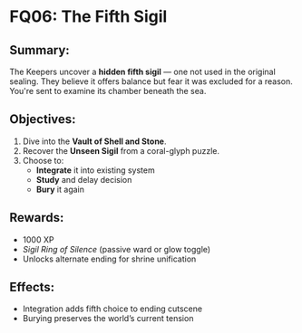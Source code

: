 # FQ06: The Fifth Sigil

## Summary:
The Keepers uncover a **hidden fifth sigil** — one not used in the original sealing. They believe it offers balance but fear it was excluded for a reason. You're sent to examine its chamber beneath the sea.

## Objectives:
1. Dive into the **Vault of Shell and Stone**.  
2. Recover the **Unseen Sigil** from a coral-glyph puzzle.  
3. Choose to:
   - **Integrate** it into existing system  
   - **Study** and delay decision  
   - **Bury** it again

## Rewards:
- 1000 XP  
- *Sigil Ring of Silence* (passive ward or glow toggle)  
- Unlocks alternate ending for shrine unification

## Effects:
- Integration adds fifth choice to ending cutscene  
- Burying preserves the world’s current tension

